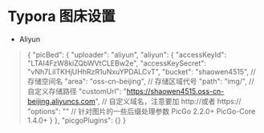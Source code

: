 # Typora 图床设置
- Aliyun
> {
  "picBed": {
    "uploader": "aliyun",
    "aliyun": {
    "accessKeyId": "LTAI4FzW8kiZQbWVtCLEBw2e",
    "accessKeySecret": "vNh7LiITKHjUHhRzR1uNxuYPDALCvT",
    "bucket": "shaowen4515", // 存储空间名
    "area": "oss-cn-beijing", // 存储区域代号
    "path": "img/", // 自定义存储路径
     "customUrl": "https://shaowen4515.oss-cn-beijing.aliyuncs.com", // 自定义域名，注意要加 http://或者 https://
     "options": "" // 针对图片的一些后缀处理参数 PicGo 2.2.0+ PicGo-Core 1.4.0+
    }
  },
  "picgoPlugins": {}
}
